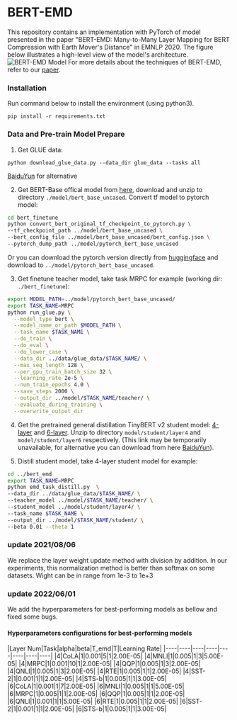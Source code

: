 # BERT-EMD
This repository contains an implementation with PyTorch of model presented in the paper "BERT-EMD: Many-to-Many Layer Mapping for BERT Compression with Earth Mover's Distance" in EMNLP 2020.
The figure below illustrates a high-level view of the model's architecture.
![BERT-EMD Model](BERT-EMD-model.png "BERT-EMD")
For more details about the techniques of BERT-EMD, refer to our [paper](https://arxiv.org/abs/2010.06133).

### Installation

Run command below to install the environment (using python3).

```
pip install -r requirements.txt 
```

### Data and Pre-train Model Prepare

1. Get GLUE data:
```
python download_glue_data.py --data_dir glue_data --tasks all
```
[BaiduYun](https://pan.baidu.com/s/1tl83ER8N5FfN6m9m9u0zyA?pwd=1234 ) for alternative

2. Get BERT-Base offical model from [here](https://storage.googleapis.com/bert_models/2020_02_20/uncased_L-12_H-768_A-12.zip), download and unzip to directory  `./model/bert_base_uncased`. Convert tf model to pytorch model:
``` sh
cd bert_finetune
python convert_bert_original_tf_checkpoint_to_pytorch.py \
--tf_checkpoint_path ../model/bert_base_uncased \
--bert_config_file ../model/bert_base_uncased/bert_config.json \
--pytorch_dump_path ../model/pytorch_bert_base_uncased
``` 
Or you can download the pytorch version directly from [huggingface](https://huggingface.co/bert-base-uncased#) and download to `../model/pytorch_bert_base_uncased`.

3. Get finetune teacher model, take task MRPC for example (working dir: `./bert_finetune`):
``` sh
export MODEL_PATH=../model/pytorch_bert_base_uncased/
export TASK_NAME=MRPC
python run_glue.py \
  --model_type bert \
  --model_name_or_path $MODEL_PATH \
  --task_name $TASK_NAME \
  --do_train \
  --do_eval \
  --do_lower_case \
  --data_dir ../data/glue_data/$TASK_NAME/ \
  --max_seq_length 128 \
  --per_gpu_train_batch_size 32 \
  --learning_rate 2e-5 \
  --num_train_epochs 4.0 \
  --save_steps 2000 \
  --output_dir ../model/$TASK_NAME/teacher/ \
  --evaluate_during_training \
  --overwrite_output_dir
```
4. Get the pretrained general distillation TinyBERT v2 student model: [4-layer](https://drive.google.com/open?id=1PhI73thKoLU2iliasJmlQXBav3v33-8z) and [6-layer](https://drive.google.com/open?id=1r2bmEsQe4jUBrzJknnNaBJQDgiRKmQjF).
Unzip to directory  `model/student/layer4` and  `model/student/layer6` respectively. (This link may be temporarily unavailable, for alternative you can download from here [BaiduYun](https://pan.baidu.com/s/1JdjT95k-G7cI1gxnxDwRCw?pwd=1234)).

5. Distill student model, take 4-layer student model for example:
``` sh
cd ../bert_emd
export TASK_NAME=MRPC
python emd_task_distill.py  \
--data_dir ../data/glue_data/$TASK_NAME/ \
--teacher_model ../model/$TASK_NAME/teacher/ \
--student_model ../model/student/layer4/ \
--task_name $TASK_NAME \
--output_dir ../model/$TASK_NAME/student/ \
--beta 0.01 --theta 1
```


### update 2021/08/06
We replace the layer weight update method with division by addition. In our experiments, this normalization method is better than softmax on some datasets. Wight can be in range from 1e-3 to 1e+3


### update 2022/06/01

We add the hyperparameters for best-performing models as bellow and fixed some bugs.

#### Hyperparameters configurations for best-performing models

|Layer Num|Task|alpha|beta|T_emd|T|Learning Rate|
|----|----|----|----|----|----|----|----|
|4|CoLA|1|0.001|5|1|2.00E-05|
|4|MNLI|1|0.005|1|3|5.00E-05|
|4|MRPC|1|0.001|10|1|2.00E-05|
|4|QQP|1|0.005|1|3|2.00E-05|
|4|QNLI|1|0.005|1|3|2.00E-05|
|4|RTE|1|0.005|1|1|2.00E-05|
|4|SST-2|1|0.001|1|1|2.00E-05|
|4|STS-b|1|0.005|1|1|3.00E-05|
|6|CoLA|1|0.001|1|7|2.00E-05|
|6|MNLI|1|0.005|1|1|5.00E-05|
|6|MRPC|1|0.005|1|1|2.00E-05|
|6|QQP|1|0.005|1|1|2.00E-05|
|6|QNLI|1|0.001|1|1|5.00E-05|
|6|RTE|1|0.005|1|1|2.00E-05|
|6|SST-2|1|0.001|1|1|2.00E-05|
|6|STS-b|1|0.005|1|1|3.00E-05|
